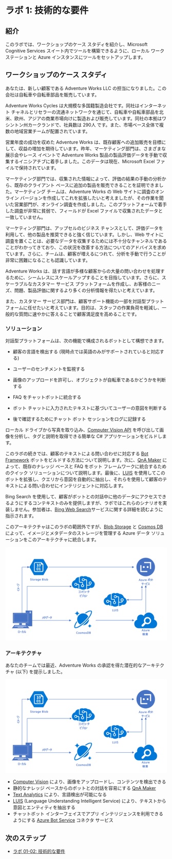 ﻿# ラボ 1: 技術的な要件

## 紹介

このラボでは、ワークショップのケース スタディを紹介し、Microsoft Cognitive Services スイート内でツールを構築できるように、ローカル ワークステーションと Azure インスタンスにツールをセットアップします。

## ワークショップのケース スタディ

あなたは、新しい顧客である Adventure Works LLC の担当になりました。この会社は自転車や自転車部品を販売しています。

Adventure Works Cycles は大規模な多国籍製造会社です。同社はインターネット チャネルとリセラーの流通ネットワークを通じて、自転車や自転車部品を北米、欧州、アジアの商業市場向けに製造および販売しています。同社の本拠はワシントン州カークランドで、社員数は 290人 です。また、市場ベース全体で複数の地域営業チームが配置されています。

営業年度の成功を収めた Adventure Works は、既存顧客への追加販売を目標にして、収益の増加を期待しています。昨年、マーケティング部門は、さまざまな展示会やレース イベントで Adventure Works 製品の製品評価データを手動で収集するイニシアチブに着手しました。このデータは現在、Microsoft Excel ファイルで保持されています。

マーケティング部門では、収集された情報によって、評価の結果の手動の分析から、既存のクライアント ベースに追加の製品を販売できることを証明できました。マーケティング チームは、Adventure Works の Web サイトに調査のオンライン バージョンを作成してこれを拡張したいと考えましたが、その作業を聞いた営業部門が、オンライン調査を作成しました。このプラットフォームで着手した調査が非常に貧弱で、フィールドが Excel ファイルで収集されたデータと一致していません。

マーケティング部門は、アップセルのビジネス チャンスとして、評価データを利用して、他の製品を推奨できると強く信じています。しかし、Web サイトに調査を置くことは、必要なデータを収集するためには不十分なチャンネルであることがわかってきており、この状況を改善する方法についてのアドバイスを求めています。さらに、チームは、顧客が増えるにつれて、分析を手動で行うことが非常に困難になることも認識しています。

 Adventure Works は、話す言語が多様な顧客からの大量の問い合わせを処理するために、シームレスにスケールアップすることを目指しています。さらに、スケーラブルなカスタマー サービス プラットフォームを作成し、お客様のニーズ、問題、製品評価に関するより多くの分析情報を得たいと考えています。

また、カスタマー サービス部門は、顧客サポート機能の一部を対話型プラットフォームに任せたいと考えています。目的は、スタッフの作業負荷を軽減し、一般的な質問に速やかに答えることで顧客満足度を高めることです。

### ソリューション

対話型プラットフォームは、次の機能で構成されるボットとして構想できます。

- 顧客の言語を検出する (現時点では英語のみがサポートされていると対応する)

- ユーザーのセンチメントを監視する

- 画像のアップロードを許可し、オブジェクトが自転車であるかどうかを判断する

- FAQ をチャットボットに統合する

- ボット チャットに入力されたテキストに基づいてユーザーの意図を判断する

- 後で確認するためにチャット ボット セッションをログに記録する

ローカル ドライブから写真を取り込み、[Computer Vision API](https://www.microsoft.com/cognitive-services/ja-jp/computer-vision-api) を呼び出して画像を分析し、タグと説明を取得できる簡単な C# アプリケーションをビルドします。

このラボの続きでは、顧客のテキストによる問い合わせに対応する [Bot Framework](https://dev.botframework.com/) ボットをビルドする方法について説明します。次に、[QnA Maker](https://docs.microsoft.com/ja-jp/azure/cognitive-services/qnamaker/overview/overview) によって、既存のナレッジ ベースと FAQ をボット フレームワークに統合するためのクイック ソリューションについて説明します。最後に、[LUIS](https://www.microsoft.com/cognitive-services/ja-jp/language-understanding-intelligent-service-luis) を使用してこのボットを拡張し、クエリから意図を自動的に抽出し、それらを使用して顧客のテキストによる問い合わせにインテリジェントに対応します。

Bing Search を使用して、顧客がボットとの対話中に他のデータにアクセスできるようにするコンテキストのみを提供しますが、ラボではこれらのシナリオを実装しません。参加者は、[Bing Web Search](https://azure.microsoft.com/ja-jp/services/cognitive-services/directory/search/)サービスに関する詳細を読むように指示されます。

このアーキテクチャはこのラボの範囲外ですが、[Blob Storage](https://docs.microsoft.com/ja-jp/azure/storage/storage-dotnet-how-to-use-blobs) と [Cosmos DB](https://azure.microsoft.com/ja-jp/services/cosmos-db/) によって、イメージとメタデータのストレージを管理する Azure データ ソリューションをこのアーキテクチャに統合します。

![アーキテクチャ図](../images/AI_Immersion_Arch.png)

### アーキテクチャ

あなたのチームでは最近、Adventure Works の承認を得た潜在的なアーキテクチャ (以下) を提示しました。

![アーキテクチャ](../images/AI_Immersion_Arch.png)

- [Computer Vision](https://azure.microsoft.com/ja-jp/services/cognitive-services/computer-vision/) により、画像をアップロードし、コンテンツを検出できる
- 静的なナレッジ ベースからのボットとの対話を容易にする [QnA Maker](https://azure.microsoft.com/ja-jp/services/cognitive-services/qna-maker/)
- [Text Analytics](https://azure.microsoft.com/ja-jp/services/cognitive-services/text-analytics/) により、言語検出が可能になる
- [LUIS](https://docs.microsoft.com/ja-jp/azure/cognitive-services/LUIS/Home) (Language Understanding Intelligent Service)
により、テキストから意図とエンティティを抽出する
- チャットボット インターフェイスでアプリ インテリジェンスを利用できるようにする [Azure Bot Service](https://azure.microsoft.com/ja-jp/services/bot-service/) コネクタ サービス

## 次のステップ

- [ラボ 01-02: 技術的な要件](02-Technical_Requirements.md)